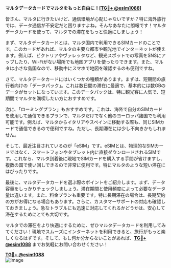 **マルタデータカードでマルタをもっと自由に！[[TG💪+ @esim1088](https://t.me/s/esim1088)]**

皆さん、マルタに行きたいけど、通信環境が心配じゃないですか？特に海外旅行では、データ通信が不安定だと困りますよね。そんなあなたに朗報です！マルタデータカードを使って、マルタでの滞在をもっと快適にしましょう！

まず、マルタデータカードとは、マルタ国内で利用できるSIMカードのことです。このカードがあれば、マルタの主要な都市や観光地でインターネットが使えます。例えば、ビクトリアやヴァレッタなど、観光スポットでの写真をSNSにアップしたり、Wi-Fiがない場所でも地图アプリを使ったりできます。また、マルタは小さな島国なので、移動中にスマホで地図を確認するのも便利ですね。

さて、マルタデータカードにはいくつかの種類があります。まずは、短期間の旅行者向けの「データパック」。これは数日間の滞在に最適で、基本的には数GBのデータがセットになっています。このデータパックは、特に観光客に人気で、短期間でマルタを満喫したい方におすすめです。

次に、「ローミングプラン」もおすすめです。これは、海外で自分のSIMカードを使用して通信できるプランで、マルタだけでなく他のヨーロッパ諸国でも利用可能です。例えば、マルタからイタリアやスペインに移動する際も、同じSIMカードで通信できるので便利ですね。ただし、長期滞在には少し不向きかもしれません。

そして、最近注目されているのが「eSIM」です。eSIMとは、物理的なSIMカードではなく、スマートフォンやタブレット内に直接ダウンロードされるSIMです。これなら、マルタ到着後に現地でSIMカードを購入する手間が省けますし、複数の国で使い回しできるので非常に便利です。特にマルタのような短い滞在にはぴったりです。

最後に、マルタデータカードを選ぶ際のポイントをご紹介します。まず、データ容量をしっかりチェックしましょう。滞在期間と使用頻度によって必要なデータ量は違います。また、料金プランも重要です。特に長期滞在の場合は、長期契約の方がお得になる場合もあります。さらに、カスタマーサポートの対応も確認しておきましょう。急なトラブルにも迅速に対応してくれるかどうかは、安心して滞在するためにとても大切です。

マルタでの滞在をより快適にするために、ぜひマルタデータカードを利用してみてください！現地でスムーズにインターネットを利用できると、旅行がもっと楽しくなるはずです。そして、もし何か分からないことがあれば、**[TG💪+ @esim1088](https://t.me/s/esim1088)** までお気軽にお問い合わせください！

**[TG💪+ @esim1088](https://t.me/s/esim1088)**  
![Image](https://i.postimg.cc/Y0z9fWf4/image.png)